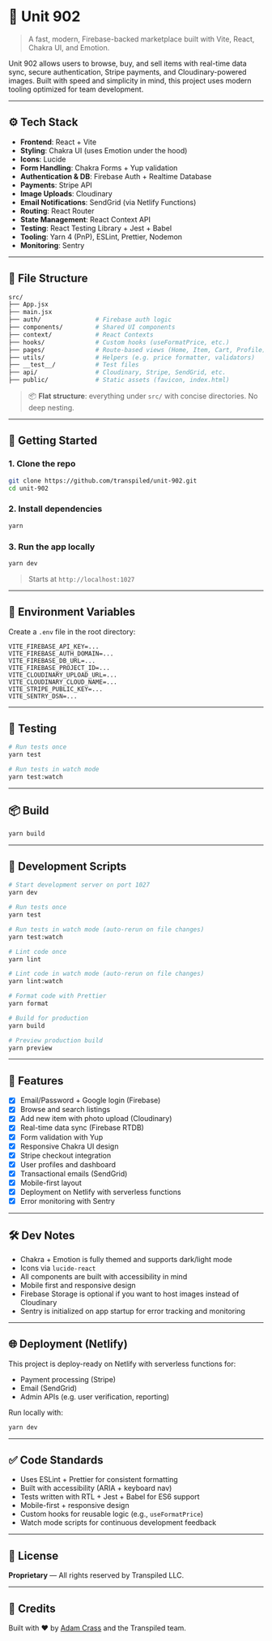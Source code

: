 # 🏢 Unit 902

> A fast, modern, Firebase-backed marketplace built with Vite, React, Chakra UI, and Emotion.

Unit 902 allows users to browse, buy, and sell items with real-time data sync, secure authentication, Stripe payments, and Cloudinary-powered images. Built with speed and simplicity in mind, this project uses modern tooling optimized for team development.

---

## ⚙️ Tech Stack

- **Frontend**: React + Vite
- **Styling**: Chakra UI (uses Emotion under the hood)
- **Icons**: Lucide
- **Form Handling**: Chakra Forms + Yup validation
- **Authentication & DB**: Firebase Auth + Realtime Database
- **Payments**: Stripe API
- **Image Uploads**: Cloudinary
- **Email Notifications**: SendGrid (via Netlify Functions)
- **Routing**: React Router
- **State Management**: React Context API
- **Testing**: React Testing Library + Jest + Babel
- **Tooling**: Yarn 4 (PnP), ESLint, Prettier, Nodemon
- **Monitoring**: Sentry

---

## 📁 File Structure

```bash
src/
├── App.jsx
├── main.jsx
├── auth/               # Firebase auth logic
├── components/         # Shared UI components
├── context/            # React Contexts
├── hooks/              # Custom hooks (useFormatPrice, etc.)
├── pages/              # Route-based views (Home, Item, Cart, Profile)
├── utils/              # Helpers (e.g. price formatter, validators)
├── __test__/           # Test files
├── api/                # Cloudinary, Stripe, SendGrid, etc.
├── public/             # Static assets (favicon, index.html)
```

> 📦 **Flat structure**: everything under `src/` with concise directories. No deep nesting.

---

## 🚀 Getting Started

### 1. Clone the repo

```bash
git clone https://github.com/transpiled/unit-902.git
cd unit-902
```

### 2. Install dependencies

```bash
yarn
```

### 3. Run the app locally

```bash
yarn dev
```

> Starts at `http://localhost:1027`

---

## 🔐 Environment Variables

Create a `.env` file in the root directory:

```env
VITE_FIREBASE_API_KEY=...
VITE_FIREBASE_AUTH_DOMAIN=...
VITE_FIREBASE_DB_URL=...
VITE_FIREBASE_PROJECT_ID=...
VITE_CLOUDINARY_UPLOAD_URL=...
VITE_CLOUDINARY_CLOUD_NAME=...
VITE_STRIPE_PUBLIC_KEY=...
VITE_SENTRY_DSN=...
```

---

## 🧪 Testing

```bash
# Run tests once
yarn test

# Run tests in watch mode
yarn test:watch
```

---

## 📦 Build

```bash
yarn build
```

---

## 🔧 Development Scripts

```bash
# Start development server on port 1027
yarn dev

# Run tests once
yarn test

# Run tests in watch mode (auto-rerun on file changes)
yarn test:watch

# Lint code once
yarn lint

# Lint code in watch mode (auto-rerun on file changes)
yarn lint:watch

# Format code with Prettier
yarn format

# Build for production
yarn build

# Preview production build
yarn preview
```

---

## 🔄 Features

- [x] Email/Password + Google login (Firebase)
- [x] Browse and search listings
- [x] Add new item with photo upload (Cloudinary)
- [x] Real-time data sync (Firebase RTDB)
- [x] Form validation with Yup
- [x] Responsive Chakra UI design
- [x] Stripe checkout integration
- [x] User profiles and dashboard
- [x] Transactional emails (SendGrid)
- [x] Mobile-first layout
- [x] Deployment on Netlify with serverless functions
- [x] Error monitoring with Sentry

---

## 🛠 Dev Notes

- Chakra + Emotion is fully themed and supports dark/light mode
- Icons via `lucide-react`
- All components are built with accessibility in mind
- Mobile first and responsive design
- Firebase Storage is optional if you want to host images instead of Cloudinary
- Sentry is initialized on app startup for error tracking and monitoring

---

## 🌐 Deployment (Netlify)

This project is deploy-ready on Netlify with serverless functions for:

- Payment processing (Stripe)
- Email (SendGrid)
- Admin APIs (e.g. user verification, reporting)

Run locally with:

```bash
yarn dev
```

---

## ✅ Code Standards

- Uses ESLint + Prettier for consistent formatting
- Built with accessibility (ARIA + keyboard nav)
- Tests written with RTL + Jest + Babel for ES6 support
- Mobile-first + responsive design
- Custom hooks for reusable logic (e.g., `useFormatPrice`)
- Watch mode scripts for continuous development feedback

---

## 📄 License

**Proprietary** — All rights reserved by Transpiled LLC.

---

## 🤝 Credits

Built with ❤️ by [Adam Crass](https://github.com/adamcrass) and the Transpiled team.
